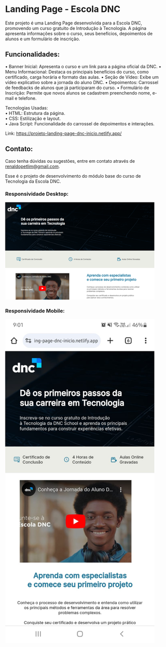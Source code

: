 # Landing Page - Escola DNC

Este projeto é uma Landing Page desenvolvida para a Escola DNC, promovendo um curso gratuito de Introdução à Tecnologia. 
A página apresenta informações sobre o curso, seus benefícios, depoimentos de alunos e um formulário de inscrição.

## Funcionalidades:
• Banner Inicial: Apresenta o curso e um link para a página oficial da DNC.
• Menu Informacional: Destaca os principais benefícios do curso, como certificado, carga horária e formato das aulas.
• Seção de Vídeo: Exibe um vídeo explicativo sobre a jornada do aluno DNC.
• Depoimentos: Carrossel de feedbacks de alunos que já participaram do curso.
• Formulário de Inscrição: Permite que novos alunos se cadastrem preenchendo nome, e-mail e telefone.

Tecnologias Usadas: <br>
• HTML: Estrutura da página.<br>
• CSS: Estilização e layout.<br>
• Java Script: Funcionalidade do carrossel de depoimentos e interações.

Link: https://projeto-landing-page-dnc-inicio.netlify.app/

## Contato:
Caso tenha dúvidas ou sugestões, entre em contato através de renaldopetlim@gmail.com.

Esse é o projeto de desenvolvimento do módulo base do curso de Tecnologia da Escola DNC.

### Responsividade Desktop:
<img src="/readme/responsividade-desktop.png" width="480px">

### Responsividade Mobile:
<img src="/readme/responsividade-mobile.png" width="480px">
